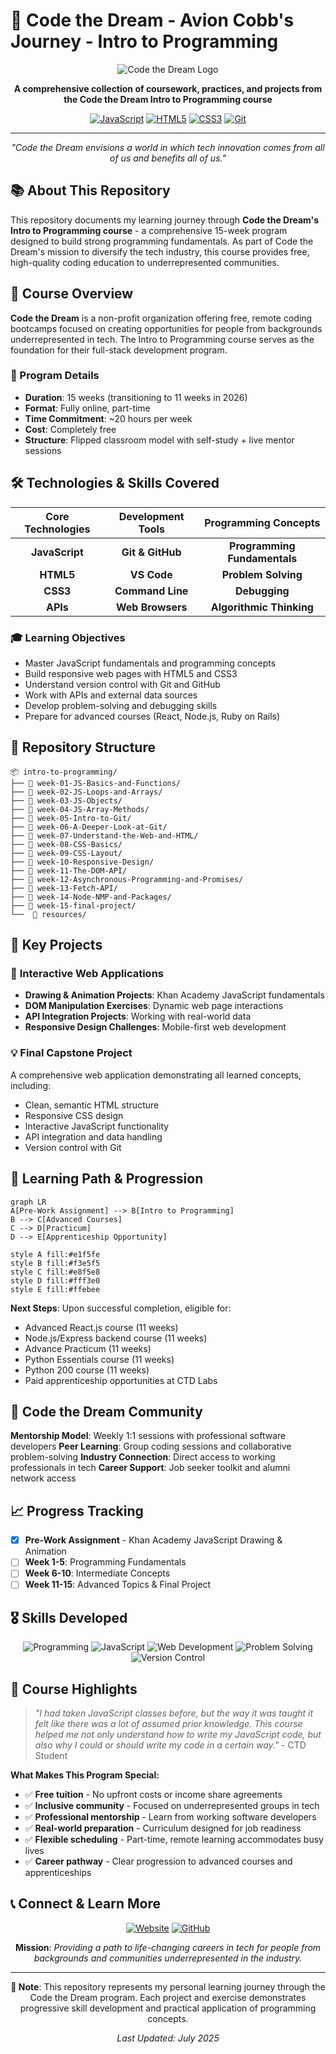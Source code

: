 # 🌟 Code the Dream - Avion Cobb's Journey - Intro to Programming

<div align="center">

![Code the Dream Logo](https://img.shields.io/badge/Code%20the%20Dream-Intro%20to%20Programming-blue?style=for-the-badge&logo=code&logoColor=white)

**A comprehensive collection of coursework, practices, and projects from the Code the Dream Intro to Programming course**

[![JavaScript](https://img.shields.io/badge/JavaScript-F7DF1E?style=flat-square&logo=javascript&logoColor=black)]()
[![HTML5](https://img.shields.io/badge/HTML5-E34F26?style=flat-square&logo=html5&logoColor=white)]()
[![CSS3](https://img.shields.io/badge/CSS3-1572B6?style=flat-square&logo=css3&logoColor=white)]()
[![Git](https://img.shields.io/badge/Git-F05032?style=flat-square&logo=git&logoColor=white)]()

---

_"Code the Dream envisions a world in which tech innovation comes from all of us and benefits all of us."_

</div>

## 📚 About This Repository

This repository documents my learning journey through **Code the Dream's Intro to Programming course** - a comprehensive 15-week program designed to build strong programming fundamentals. As part of Code the Dream's mission to diversify the tech industry, this course provides free, high-quality coding education to underrepresented communities.

## 🎯 Course Overview

**Code the Dream** is a non-profit organization offering free, remote coding bootcamps focused on creating opportunities for people from backgrounds underrepresented in tech. The Intro to Programming course serves as the foundation for their full-stack development program.

### 📖 Program Details

- **Duration**: 15 weeks (transitioning to 11 weeks in 2026)
- **Format**: Fully online, part-time
- **Time Commitment**: ~20 hours per week
- **Cost**: Completely free
- **Structure**: Flipped classroom model with self-study + live mentor sessions

## 🛠️ Technologies & Skills Covered

<div align="center">

| Core Technologies | Development Tools |     Programming Concepts     |
| :---------------: | :---------------: | :--------------------------: |
|  **JavaScript**   | **Git & GitHub**  | **Programming Fundamentals** |
|     **HTML5**     |    **VS Code**    |     **Problem Solving**      |
|     **CSS3**      | **Command Line**  |        **Debugging**         |
|     **APIs**      | **Web Browsers**  |   **Algorithmic Thinking**   |

</div>

### 🎓 Learning Objectives

- Master JavaScript fundamentals and programming concepts
- Build responsive web pages with HTML5 and CSS3
- Understand version control with Git and GitHub
- Work with APIs and external data sources
- Develop problem-solving and debugging skills
- Prepare for advanced courses (React, Node.js, Ruby on Rails)

## 📁 Repository Structure

```
📦 intro-to-programming/
├── 📂 week-01-JS-Basics-and-Functions/
├── 📂 week-02-JS-Loops-and-Arrays/
├── 📂 week-03-JS-Objects/
├── 📂 week-04-JS-Array-Methods/
├── 📂 week-05-Intro-to-Git/
├── 📂 week-06-A-Deeper-Look-at-Git/
├── 📂 week-07-Understand-the-Web-and-HTML/
├── 📂 week-08-CSS-Basics/
├── 📂 week-09-CSS-Layout/
├── 📂 week-10-Responsive-Design/
├── 📂 week-11-The-DOM-API/
├── 📂 week-12-Asynchronous-Programming-and-Promises/
├── 📂 week-13-Fetch-API/
├── 📂 week-14-Node-NMP-and-Packages/
├── 📂 week-15-final-project/
└──  📂 resources/
```

## 🚀 Key Projects

### 🎨 **Interactive Web Applications**

- **Drawing & Animation Projects**: Khan Academy JavaScript fundamentals
- **DOM Manipulation Exercises**: Dynamic web page interactions
- **API Integration Projects**: Working with real-world data
- **Responsive Design Challenges**: Mobile-first web development

### 💡 **Final Capstone Project**

A comprehensive web application demonstrating all learned concepts, including:

- Clean, semantic HTML structure
- Responsive CSS design
- Interactive JavaScript functionality
- API integration and data handling
- Version control with Git

## 🌱 Learning Path & Progression

```mermaid
graph LR
A[Pre-Work Assignment] --> B[Intro to Programming]
B --> C[Advanced Courses]
C --> D[Practicum]
D --> E[Apprenticeship Opportunity]

style A fill:#e1f5fe
style B fill:#f3e5f5
style C fill:#e8f5e8
style D fill:#fff3e0
style E fill:#ffebee
```

**Next Steps**: Upon successful completion, eligible for:

- Advanced React.js course (11 weeks)
- Node.js/Express backend course (11 weeks)
- Advance Practicum (11 weeks)
- Python Essentials course (11 weeks)
- Python 200 course (11 weeks)
- Paid apprenticeship opportunities at CTD Labs

## 🤝 Code the Dream Community

**Mentorship Model**: Weekly 1:1 sessions with professional software developers
**Peer Learning**: Group coding sessions and collaborative problem-solving
**Industry Connection**: Direct access to working professionals in tech
**Career Support**: Job seeker toolkit and alumni network access

## 📈 Progress Tracking

- [x] **Pre-Work Assignment** - Khan Academy JavaScript Drawing & Animation
- [ ] **Week 1-5**: Programming Fundamentals
- [ ] **Week 6-10**: Intermediate Concepts
- [ ] **Week 11-15**: Advanced Topics & Final Project

## 🎖️ Skills Developed

<div align="center">

![Programming](https://img.shields.io/badge/Programming%20Fundamentals-⭐⭐⭐⭐⭐-brightgreen)
![JavaScript](https://img.shields.io/badge/JavaScript-⭐⭐⭐⭐⭐-yellow)
![Web Development](https://img.shields.io/badge/Web%20Development-⭐⭐⭐⭐⭐-blue)
![Problem Solving](https://img.shields.io/badge/Problem%20Solving-⭐⭐⭐⭐⭐-purple)
![Version Control](https://img.shields.io/badge/Git%2FGitHub-⭐⭐⭐⭐⭐-orange)

</div>

## 🌟 Course Highlights

> _"I had taken JavaScript classes before, but the way it was taught it felt like there was a lot of assumed prior knowledge. This course helped me not only understand how to write my JavaScript code, but also why I could or should write my code in a certain way."_ - CTD Student

**What Makes This Program Special:**

- ✅ **Free tuition** - No upfront costs or income share agreements
- ✅ **Inclusive community** - Focused on underrepresented groups in tech
- ✅ **Professional mentorship** - Learn from working software developers
- ✅ **Real-world preparation** - Curriculum designed for job readiness
- ✅ **Flexible scheduling** - Part-time, remote learning accommodates busy lives
- ✅ **Career pathway** - Clear progression to advanced courses and apprenticeships

## 📞 Connect & Learn More

<div align="center">

[![Website](https://img.shields.io/badge/Website-codethedream.org-blue?style=for-the-badge&logo=web)](https://codethedream.org)
[![GitHub](https://img.shields.io/badge/GitHub-Code--the--Dream--School-black?style=for-the-badge&logo=github)](https://github.com/Code-the-Dream-School)

**Mission**: _Providing a path to life-changing careers in tech for people from backgrounds and communities underrepresented in the industry._

</div>

---

<div align="center">

**📝 Note**: This repository represents my personal learning journey through the Code the Dream program. Each project and exercise demonstrates progressive skill development and practical application of programming concepts.

_Last Updated: July 2025_

</div>
